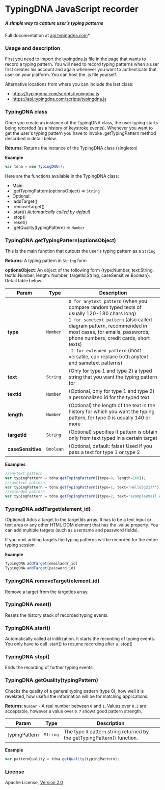 # TypingDNA JavaScript recorder
##### A simple way to capture user’s typing patterns
Full documentation at [api.typingdna.com](https://api.typingdna.com)*

### Usage and description
First you need to import the [typingdna.js](https://typingdna.com/scripts/typingdna.js) file in the page that wants to record a typing pattern. You will need to record typing patterns when a user first creates his account and again whenever you want to authenticate that user on your platform. You can host the .js file yourself.

Alternative locations from where you can include the last class:
* https://typingdna.com/scripts/typingdna.js
* https://api.typingdna.com/scripts/typingdna.js

### TypingDNA class

Once you create an instance of the TypingDNA class, the user typing starts being recorded (as a history of keystroke events). Whenever you want to get the user's typing pattern you have to invoke .getTypingPattern method described in detail below.

**Returns**: Returns the instance of the TypingDNA class (singleton)

**Example**  
```js
var tdna = new TypingDNA();
```
Here are the functions available in the TypingDNA class:
* Main:
* .getTypingPattern(optionsObject) ⇒ `String`
* Optional:
* .addTarget()
* .removeTarget()
* .start()  *Automatically called by default*
* .stop()
* .reset()
* .getQuality(typingPattern) ⇒ `Number`


### TypingDNA.getTypingPattern(optionsObject)
This is the main function that outputs the user's typing pattern as a `String`

**Returns**: A typing pattern in `String` form  

**optionsObject**: An object of the following form {type:Number, text:String, textId:Number, length: Number, targetId:String, caseSensitive:Boolean}. Detail table below.

| Param | Type | Description |
| --- | --- | --- |
| **type** | `Number` | `0 for anytext pattern` (when you compare random typed texts of usually 120-180 chars long) <br> `1 for sametext pattern` (also called diagram pattern, recommended in most cases, for emails, passwords, phone numbers, credit cards, short texts)<br> ` 2 for extended pattern` (most versatile, can replace both anytext and sametext patterns) |
| **text** | `String` | (Only for type 1 and type 2) a typed string that you want the typing pattern for |
| **textId** | `Number` | (Optional, only for type 1 and type 2) a personalized id for the typed text |
| **length** | `Number` | (Optional) the length of the text in the history for which you want the typing pattern, for type 0 is usually 140 or more |
| **targetId** | `String` | (Optional) specifies if pattern is obtain only from text typed in a certain target |
| **caseSensitive** | `Boolean` | (Optional, default: false) Used if you pass a text for type 1 or type 2|

**Examples**  
```js
//anytext pattern
var typingPattern = tdna.getTypingPattern({type=0, length=160});
//sametext pattern
var typingPattern = tdna.getTypingPattern({type=1, text="Hello5g21?*"});
//extended pattern
var typingPattern = tdna.getTypingPattern({type=2, text="example@mail.com"});
```

### TypingDNA.addTarget(element_id)
(Optional) Adds a target to the targetIds array. It has to be a text input or text area or any other HTML DOM element that has the .value property. You can add multiple targets (such as username and password fields).

If you omit adding targets the typing patterns will be recorded for the entire typing session.

**Example**  
```js
TypingDNA.addTarget(emailaddr_id)
TypingDNA.addTarget(password_id)
```

### TypingDNA.removeTarget(element_id)
Remove a target from the targetIds array.

### TypingDNA.reset()
Resets the history stack of recorded typing events.

### TypingDNA.start()
Automatically called at initilization. It starts the recording of typing events. You only have to call .start() to resume recording after a .stop()

### TypingDNA.stop()
Ends the recording of further typing events.

### TypingDNA.getQuality(typingPattern)
Checks the quality of a general typing pattern (type 0), how well it is revelated, how useful the
information will be for matching applications.

**Returns**: `Number` - A real number between `0` and `1`. Values over `0.3` are acceptable, however a value over `0.7` shows good pattern strength.

| Param | Type | Description |
| --- | --- | --- |
| typingPattern | `String` | The type `0` pattern string returned by the getTypingPattern() function. |

**Example**  
```js
var patternQuality = tdna.getQuality(typingPattern);
```

### License
Apache License, [Version 2.0](http://www.apache.org/licenses/LICENSE-2.0)
